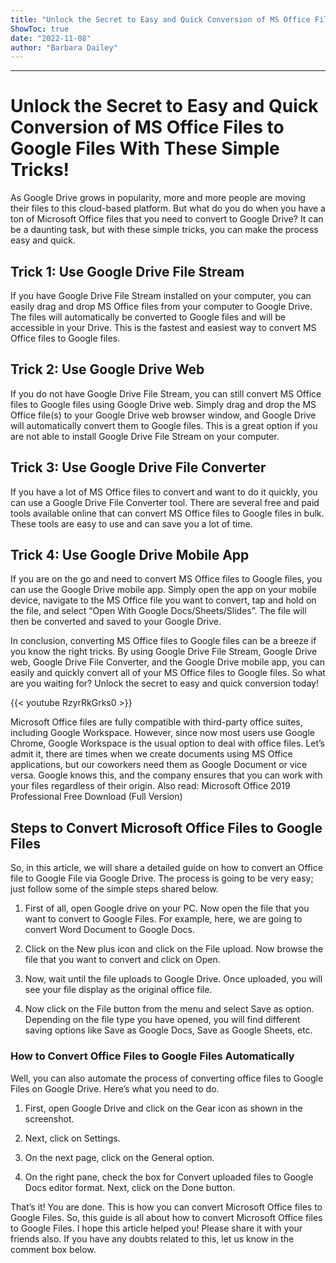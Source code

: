 ```yaml
---
title: "Unlock the Secret to Easy and Quick Conversion of MS Office Files to Google Files With These Simple Tricks!"
ShowToc: true 
date: "2022-11-08"
author: "Barbara Dailey"
---
```

*****
# Unlock the Secret to Easy and Quick Conversion of MS Office Files to Google Files With These Simple Tricks!

As Google Drive grows in popularity, more and more people are moving their files to this cloud-based platform. But what do you do when you have a ton of Microsoft Office files that you need to convert to Google Drive? It can be a daunting task, but with these simple tricks, you can make the process easy and quick.

## Trick 1: Use Google Drive File Stream

If you have Google Drive File Stream installed on your computer, you can easily drag and drop MS Office files from your computer to Google Drive. The files will automatically be converted to Google files and will be accessible in your Drive. This is the fastest and easiest way to convert MS Office files to Google files.

## Trick 2: Use Google Drive Web

If you do not have Google Drive File Stream, you can still convert MS Office files to Google files using Google Drive web. Simply drag and drop the MS Office file(s) to your Google Drive web browser window, and Google Drive will automatically convert them to Google files. This is a great option if you are not able to install Google Drive File Stream on your computer.

## Trick 3: Use Google Drive File Converter

If you have a lot of MS Office files to convert and want to do it quickly, you can use a Google Drive File Converter tool. There are several free and paid tools available online that can convert MS Office files to Google files in bulk. These tools are easy to use and can save you a lot of time.

## Trick 4: Use Google Drive Mobile App

If you are on the go and need to convert MS Office files to Google files, you can use the Google Drive mobile app. Simply open the app on your mobile device, navigate to the MS Office file you want to convert, tap and hold on the file, and select “Open With Google Docs/Sheets/Slides”. The file will then be converted and saved to your Google Drive.

In conclusion, converting MS Office files to Google files can be a breeze if you know the right tricks. By using Google Drive File Stream, Google Drive web, Google Drive File Converter, and the Google Drive mobile app, you can easily and quickly convert all of your MS Office files to Google files. So what are you waiting for? Unlock the secret to easy and quick conversion today!

{{< youtube RzyrRkGrks0 >}} 



Microsoft Office files are fully compatible with third-party office suites, including Google Workspace. However, since now most users use Google Chrome, Google Workspace is the usual option to deal with office files.
Let’s admit it, there are times when we create documents using MS Office applications, but our coworkers need them as Google Document or vice versa. Google knows this, and the company ensures that you can work with your files regardless of their origin.
Also read: Microsoft Office 2019 Professional Free Download (Full Version)

 
## Steps to Convert Microsoft Office Files to Google Files


So, in this article, we will share a detailed guide on how to convert an Office file to Google File via Google Drive. The process is going to be very easy; just follow some of the simple steps shared below.
1. First of all, open Google drive on your PC. Now open the file that you want to convert to Google Files. For example, here, we are going to convert Word Document to Google Docs.
2. Click on the New plus icon and click on the File upload. Now browse the file that you want to convert and click on Open.

3. Now, wait until the file uploads to Google Drive. Once uploaded, you will see your file display as the original office file.

4. Now click on the File button from the menu and select Save as option. Depending on the file type you have opened, you will find different saving options like Save as Google Docs, Save as Google Sheets, etc.


 
### How to Convert Office Files to Google Files Automatically


Well, you can also automate the process of converting office files to Google Files on Google Drive. Here’s what you need to do.
1. First, open Google Drive and click on the Gear icon as shown in the screenshot.

2. Next, click on Settings.

3. On the next page, click on the General option.
4. On the right pane, check the box for Convert uploaded files to Google Docs editor format. Next, click on the Done button.

That’s it! You are done. This is how you can convert Microsoft Office files to Google Files.
So, this guide is all about how to convert Microsoft Office files to Google Files. I hope this article helped you! Please share it with your friends also. If you have any doubts related to this, let us know in the comment box below.




